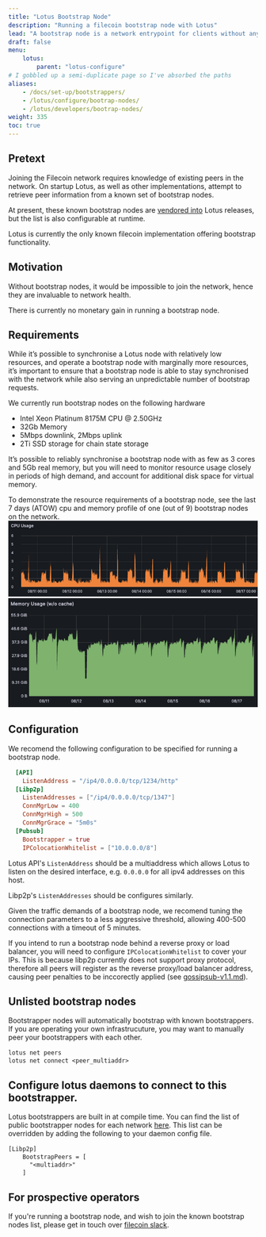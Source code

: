 ```yaml
---
title: "Lotus Bootstrap Node"
description: "Running a filecoin bootstrap node with Lotus"
lead: "A bootstrap node is a network entrypoint for clients without any existing peer information"
draft: false
menu:
    lotus:
        parent: "lotus-configure"
# I gobbled up a semi-duplicate page so I've absorbed the paths
aliases:
    - /docs/set-up/bootstrappers/
    - /lotus/configure/bootrap-nodes/
    - /lotus/developers/bootrap-nodes/
weight: 335
toc: true
---
```

## Pretext

Joining the Filecoin network requires knowledge of existing peers in the network. On startup Lotus, as well as other
implementations, attempt to retrieve peer information from a known set of bootstrap nodes.

At present, these known bootstrap nodes are [vendored into](https://github.com/filecoin-project/lotus/blob/c46aea6a368bbebf4a22e9924a3ea3393170fe90/build/bootstrap/mainnet.pi) Lotus releases, but the list is also configurable at runtime.

Lotus is currently the only known filecoin implementation offering bootstrap functionality.

## Motivation

Without bootstrap nodes, it would be impossible to join the network, hence they are invaluable to network health.

There is currently no monetary gain in running a bootstrap node.

## Requirements

While it’s possible to synchronise a Lotus node with relatively low resources, and operate a bootstrap node with
marginally more resources, it’s important to ensure that a bootstrap node is able to stay synchronised with the
network while also serving an unpredictable number of bootstrap requests.

We currently run bootstrap nodes on the following hardware

- Intel Xeon Platinum 8175M CPU @ 2.50GHz
- 32Gb Memory
- 5Mbps downlink, 2Mbps uplink
- 2Ti SSD storage for chain state storage

It’s possible to reliably synchronise a bootstrap node with as few as 3 cores and 5Gb real memory, but you will need
to monitor resource usage closely in periods of high demand, and account for additional disk space for virtual memory.

To demonstrate the resource requirements of a bootstrap node, see the last 7 days (ATOW) cpu and memory profile of one
(out of 9) bootstrap nodes on the network.
![7 Day CPU core usage profile](7d-cpu.png "7 Day CPU profile")
![7 Day Memory profile](7d-memory.png "7 Day Memory profile")
## Configuration
We recomend the following configuration to be specified for running a bootstrap node.
```toml
  [API]
    ListenAddress = "/ip4/0.0.0.0/tcp/1234/http"
  [Libp2p]
    ListenAddresses = ["/ip4/0.0.0.0/tcp/1347"]
    ConnMgrLow = 400
    ConnMgrHigh = 500
    ConnMgrGrace = "5m0s"
  [Pubsub]
    Bootstrapper = true
    IPColocationWhitelist = ["10.0.0.0/8"]
```


Lotus API's `ListenAddress` should be a multiaddress which allows Lotus to listen on the desired interface,
e.g. `0.0.0.0` for all ipv4 addresses on this host.

Libp2p's `ListenAddresses` should be configures similarly. 

Given the traffic demands of a bootstrap node, we recomend tuning the connection parameters to a less
aggressive threshold, allowing 400-500 connections with a timeout of 5 minutes.

If you intend to run a bootstrap node behind a reverse proxy or load balancer, you will need to configure
`IPColocationWhitelist` to cover your IPs. This is because libp2p currently does not support proxy protocol,
therefore all peers will register as the reverse proxy/load balancer address, causing peer penalties to be inccorectly
applied (see
[gossipsub-v1.1.md](https://github.com/libp2p/specs/blob/50db89f3a71a87b096b0994a43a2dce0d251aeec/pubsub/gossipsub/gossipsub-v1.1.md?plain=1#L322)).

## Unlisted bootstrap nodes
Bootstrapper nodes will automatically bootstrap with known bootstrappers. If you are operating your own
infrastrucuture, you may want to manually peer your bootstrappers with each other.

```shell
lotus net peers
lotus net connect <peer_multiaddr>
```

## Configure lotus daemons to connect to this bootstrapper.

Lotus bootstrappers are built in at compile time. You can find the list of public bootstrapper nodes for
each network [here](https://github.com/filecoin-project/lotus/tree/master/build/bootstrap). This list can be overridden by adding the following to your daemon config file.

```
[Libp2p]
    BootstrapPeers = [
      "<multiaddr>"
    ]
```

## For prospective operators
If you're running a bootstrap node, and wish to join the known bootstrap nodes list, please get in touch over [filecoin slack](https://filecoin.io/slack/).
